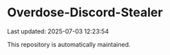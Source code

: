 # Overdose-Discord-Stealer

Last updated: 2025-07-03 12:23:54

This repository is automatically maintained.
